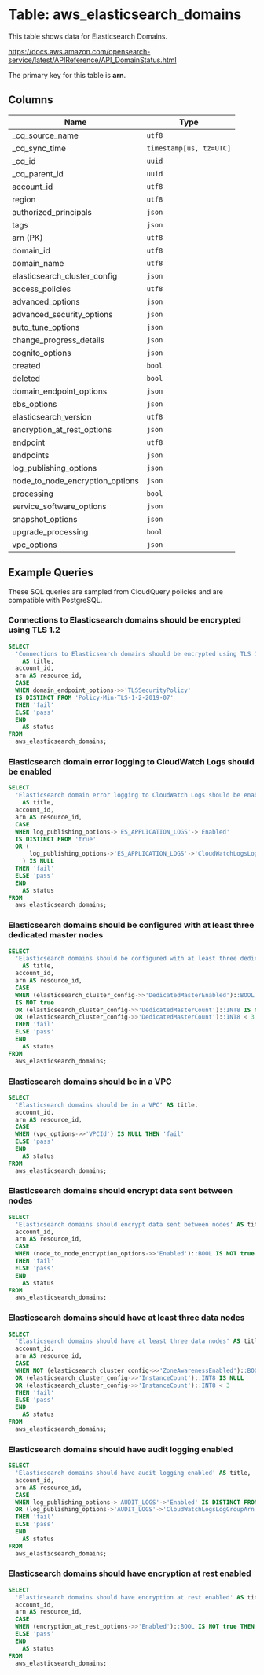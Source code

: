 # Table: aws_elasticsearch_domains

This table shows data for Elasticsearch Domains.

https://docs.aws.amazon.com/opensearch-service/latest/APIReference/API_DomainStatus.html

The primary key for this table is **arn**.

## Columns

| Name          | Type          |
| ------------- | ------------- |
|_cq_source_name|`utf8`|
|_cq_sync_time|`timestamp[us, tz=UTC]`|
|_cq_id|`uuid`|
|_cq_parent_id|`uuid`|
|account_id|`utf8`|
|region|`utf8`|
|authorized_principals|`json`|
|tags|`json`|
|arn (PK)|`utf8`|
|domain_id|`utf8`|
|domain_name|`utf8`|
|elasticsearch_cluster_config|`json`|
|access_policies|`utf8`|
|advanced_options|`json`|
|advanced_security_options|`json`|
|auto_tune_options|`json`|
|change_progress_details|`json`|
|cognito_options|`json`|
|created|`bool`|
|deleted|`bool`|
|domain_endpoint_options|`json`|
|ebs_options|`json`|
|elasticsearch_version|`utf8`|
|encryption_at_rest_options|`json`|
|endpoint|`utf8`|
|endpoints|`json`|
|log_publishing_options|`json`|
|node_to_node_encryption_options|`json`|
|processing|`bool`|
|service_software_options|`json`|
|snapshot_options|`json`|
|upgrade_processing|`bool`|
|vpc_options|`json`|

## Example Queries

These SQL queries are sampled from CloudQuery policies and are compatible with PostgreSQL.

### Connections to Elasticsearch domains should be encrypted using TLS 1.2

```sql
SELECT
  'Connections to Elasticsearch domains should be encrypted using TLS 1.2'
    AS title,
  account_id,
  arn AS resource_id,
  CASE
  WHEN domain_endpoint_options->>'TLSSecurityPolicy'
  IS DISTINCT FROM 'Policy-Min-TLS-1-2-2019-07'
  THEN 'fail'
  ELSE 'pass'
  END
    AS status
FROM
  aws_elasticsearch_domains;
```

### Elasticsearch domain error logging to CloudWatch Logs should be enabled

```sql
SELECT
  'Elasticsearch domain error logging to CloudWatch Logs should be enabled'
    AS title,
  account_id,
  arn AS resource_id,
  CASE
  WHEN log_publishing_options->'ES_APPLICATION_LOGS'->'Enabled'
  IS DISTINCT FROM 'true'
  OR (
      log_publishing_options->'ES_APPLICATION_LOGS'->'CloudWatchLogsLogGroupArn'
    ) IS NULL
  THEN 'fail'
  ELSE 'pass'
  END
    AS status
FROM
  aws_elasticsearch_domains;
```

### Elasticsearch domains should be configured with at least three dedicated master nodes

```sql
SELECT
  'Elasticsearch domains should be configured with at least three dedicated master nodes'
    AS title,
  account_id,
  arn AS resource_id,
  CASE
  WHEN (elasticsearch_cluster_config->>'DedicatedMasterEnabled')::BOOL
  IS NOT true
  OR (elasticsearch_cluster_config->>'DedicatedMasterCount')::INT8 IS NULL
  OR (elasticsearch_cluster_config->>'DedicatedMasterCount')::INT8 < 3
  THEN 'fail'
  ELSE 'pass'
  END
    AS status
FROM
  aws_elasticsearch_domains;
```

### Elasticsearch domains should be in a VPC

```sql
SELECT
  'Elasticsearch domains should be in a VPC' AS title,
  account_id,
  arn AS resource_id,
  CASE
  WHEN (vpc_options->>'VPCId') IS NULL THEN 'fail'
  ELSE 'pass'
  END
    AS status
FROM
  aws_elasticsearch_domains;
```

### Elasticsearch domains should encrypt data sent between nodes

```sql
SELECT
  'Elasticsearch domains should encrypt data sent between nodes' AS title,
  account_id,
  arn AS resource_id,
  CASE
  WHEN (node_to_node_encryption_options->>'Enabled')::BOOL IS NOT true
  THEN 'fail'
  ELSE 'pass'
  END
    AS status
FROM
  aws_elasticsearch_domains;
```

### Elasticsearch domains should have at least three data nodes

```sql
SELECT
  'Elasticsearch domains should have at least three data nodes' AS title,
  account_id,
  arn AS resource_id,
  CASE
  WHEN NOT (elasticsearch_cluster_config->>'ZoneAwarenessEnabled')::BOOL
  OR (elasticsearch_cluster_config->>'InstanceCount')::INT8 IS NULL
  OR (elasticsearch_cluster_config->>'InstanceCount')::INT8 < 3
  THEN 'fail'
  ELSE 'pass'
  END
    AS status
FROM
  aws_elasticsearch_domains;
```

### Elasticsearch domains should have audit logging enabled

```sql
SELECT
  'Elasticsearch domains should have audit logging enabled' AS title,
  account_id,
  arn AS resource_id,
  CASE
  WHEN log_publishing_options->'AUDIT_LOGS'->'Enabled' IS DISTINCT FROM 'true'
  OR (log_publishing_options->'AUDIT_LOGS'->'CloudWatchLogsLogGroupArn') IS NULL
  THEN 'fail'
  ELSE 'pass'
  END
    AS status
FROM
  aws_elasticsearch_domains;
```

### Elasticsearch domains should have encryption at rest enabled

```sql
SELECT
  'Elasticsearch domains should have encryption at rest enabled' AS title,
  account_id,
  arn AS resource_id,
  CASE
  WHEN (encryption_at_rest_options->>'Enabled')::BOOL IS NOT true THEN 'fail'
  ELSE 'pass'
  END
    AS status
FROM
  aws_elasticsearch_domains;
```


